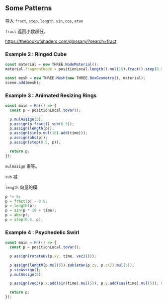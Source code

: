 ## Some Patterns

导入
`fract`, `step`, `length`, `sin`, `cos`, `atan`

`fract`
返回小数部分。

https://thebookofshaders.com/glossary/?search=fract

### Example 2 : Ringed Cube

```js
const material = new THREE.NodeMaterial();
material.fragmentNode = positionLocal.length().mul(15).fract().step(0.5);

const mesh = new THREE.Mesh(new THREE.BoxGeometry(), material);
scene.add(mesh);
```

### Example 3 : Animated Resizing Rings

```js
const main = Fn(() => {
  const p = positionLocal.toVar();

  p.mulAssign(5);
  p.assign(p.fract().sub(0.5));
  p.assign(length(p));
  p.assign(sin(p.mul(10).add(time)));
  p.assign(abs(p));
  p.assign(step(0.5, p));

  return p;
});
```

`mulAssign`
乘等。

`sub`
减

`length`
向量的模

```glsl
p *= 5;
p = fract(p) - 0.5;
p = length(p);
p = sin(p * 10 + time);
p = abs(p);
p = step(0.5, p);
```

### Example 4 : Psychedelic Swirl

```js
const main = Fn(() => {
  const p = positionLocal.toVar();

  p.assign(rotateUV(p.xy, time, vec2()));

  p.assign(length(p.mul(5)).sub(atan(p.zy, p.zx)).mul(5));
  p.sinAssign();
  p.mulAssign(5);

  p.assign(vec3(p.x.add(sin(time).mul(5)), p.y.add(cos(time).mul(5)), 0));

  return p;
});
```
